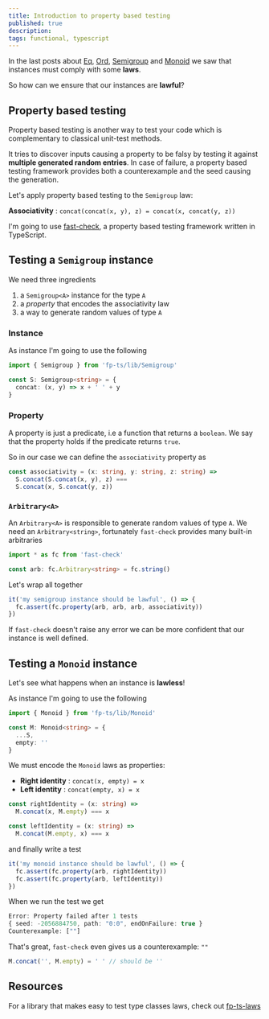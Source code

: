 ```yaml
---
title: Introduction to property based testing
published: true
description:
tags: functional, typescript
---
```


In the last posts about [Eq](https://dev.to/gcanti/getting-started-with-fp-ts-setoid-39f3), [Ord](https://dev.to/gcanti/getting-started-with-fp-ts-ord-5f1e), [Semigroup](https://dev.to/gcanti/getting-started-with-fp-ts-semigroup-2mf7) and [Monoid](https://dev.to/gcanti/getting-started-with-fp-ts-monoid-ja0) we saw that instances must comply with some **laws**.

So how can we ensure that our instances are **lawful**?

## Property based testing

Property based testing is another way to test your code which is complementary to classical unit-test methods.

It tries to discover inputs causing a property to be falsy by testing it against **multiple generated random entries**. In case of failure, a property based testing framework provides both a counterexample and the seed causing the generation.

Let's apply property based testing to the `Semigroup` law:

**Associativity** : `concat(concat(x, y), z) = concat(x, concat(y, z))`

I'm going to use [fast-check](https://github.com/dubzzz/fast-check), a property based testing framework written in TypeScript.

## Testing a `Semigroup` instance

We need three ingredients

1. a `Semigroup<A>` instance for the type `A`
1. a _property_ that encodes the associativity law
1. a way to generate random values of type `A`

### Instance

As instance I'm going to use the following

```ts
import { Semigroup } from 'fp-ts/lib/Semigroup'

const S: Semigroup<string> = {
  concat: (x, y) => x + ' ' + y
}
```

### Property

A property is just a predicate, i.e a function that returns a `boolean`. We say that the property holds if the predicate returns `true`.

So in our case we can define the `associativity` property as

```ts
const associativity = (x: string, y: string, z: string) =>
  S.concat(S.concat(x, y), z) ===
  S.concat(x, S.concat(y, z))
```

### `Arbitrary<A>`

An `Arbitrary<A>` is responsible to generate random values of type `A`. We need an `Arbitrary<string>`, fortunately `fast-check` provides many built-in arbitraries

```ts
import * as fc from 'fast-check'

const arb: fc.Arbitrary<string> = fc.string()
```

Let's wrap all together

```ts
it('my semigroup instance should be lawful', () => {
  fc.assert(fc.property(arb, arb, arb, associativity))
})
```

If `fast-check` doesn't raise any error we can be more confident that our instance is well defined.

## Testing a `Monoid` instance

Let's see what happens when an instance is **lawless**!

As instance I'm going to use the following

```ts
import { Monoid } from 'fp-ts/lib/Monoid'

const M: Monoid<string> = {
  ...S,
  empty: ''
}
```

We must encode the `Monoid` laws as properties:

- **Right identity** : `concat(x, empty) = x`
- **Left identity** : `concat(empty, x) = x`

```ts
const rightIdentity = (x: string) =>
  M.concat(x, M.empty) === x

const leftIdentity = (x: string) =>
  M.concat(M.empty, x) === x
```

and finally write a test

```ts
it('my monoid instance should be lawful', () => {
  fc.assert(fc.property(arb, rightIdentity))
  fc.assert(fc.property(arb, leftIdentity))
})
```

When we run the test we get

```ts
Error: Property failed after 1 tests
{ seed: -2056884750, path: "0:0", endOnFailure: true }
Counterexample: [""]
```

That's great, `fast-check` even gives us a counterexample: `""`

```ts
M.concat('', M.empty) = ' ' // should be ''
```

## Resources

For a library that makes easy to test type classes laws, check out [fp-ts-laws](https://github.com/gcanti/fp-ts-laws)
